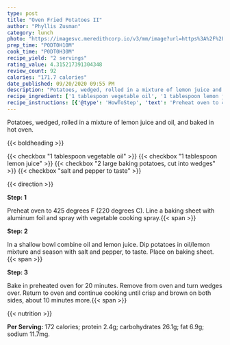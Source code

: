 ```yaml
---
type: post
title: "Oven Fried Potatoes II"
author: "Phyllis Zusman"
category: lunch
photo: "https://imagesvc.meredithcorp.io/v3/mm/image?url=https%3A%2F%2Fimages.media-allrecipes.com%2Fuserphotos%2F2290256.jpg"
prep_time: "P0DT0H10M"
cook_time: "P0DT0H30M"
recipe_yield: "2 servings"
rating_value: 4.315217391304348
review_count: 92
calories: "171.7 calories"
date_published: 09/20/2020 09:55 PM
description: "Potatoes, wedged, rolled in a mixture of lemon juice and oil,  and baked in hot oven."
recipe_ingredient: ['1 tablespoon vegetable oil', '1 tablespoon lemon juice', '2 large baking potatoes, cut into wedges', 'salt and pepper to taste']
recipe_instructions: [{'@type': 'HowToStep', 'text': 'Preheat oven to 425 degrees F (220 degrees C).  Line a baking sheet with aluminum foil and spray with vegetable cooking spray.\n'}, {'@type': 'HowToStep', 'text': 'In a shallow bowl combine oil and lemon juice.  Dip potatoes in oil/lemon mixture and season with salt and pepper, to taste.  Place on baking sheet.\n'}, {'@type': 'HowToStep', 'text': 'Bake in preheated oven for 20 minutes.  Remove from oven and turn wedges over.  Return to oven and continue cooking until crisp and brown on both sides, about 10 minutes more.\n'}]
---
```


Potatoes, wedged, rolled in a mixture of lemon juice and oil,  and baked in hot oven. 

{{< boldheading >}}

{{< checkbox "1 tablespoon vegetable oil" >}}
{{< checkbox "1 tablespoon lemon juice" >}}
{{< checkbox "2 large baking potatoes, cut into wedges" >}}
{{< checkbox "salt and pepper to taste" >}}


{{< direction >}}

**Step: 1**

Preheat oven to 425 degrees F (220 degrees C).  Line a baking sheet with aluminum foil and spray with vegetable cooking spray.{{< span >}}

**Step: 2**

In a shallow bowl combine oil and lemon juice.  Dip potatoes in oil/lemon mixture and season with salt and pepper, to taste.  Place on baking sheet.{{< span >}}

**Step: 3**

Bake in preheated oven for 20 minutes.  Remove from oven and turn wedges over.  Return to oven and continue cooking until crisp and brown on both sides, about 10 minutes more.{{< span >}}

{{< nutrition >}}

**Per Serving:** 172 calories; protein 2.4g; carbohydrates 26.1g; fat 6.9g; sodium 11.7mg.